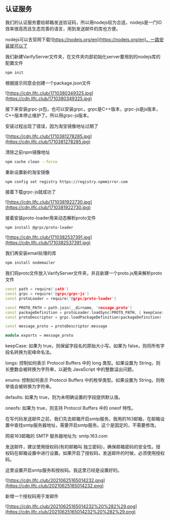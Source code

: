 ## 认证服务
我们的认证服务要给邮箱发送验证码，所以用nodejs较为合适，nodejs是一门IO效率很高而且生态完善的语言，用到发送邮件的库也方便。

nodejs可以去官网下载![https://nodejs.org/en](https://nodejs.org/en)，一路安装就可以了

我们新建VarifyServer文件夹，在文件夹内部初始化server要用到的nodejs库的配置文件

``` bash
npm init
```
根据提示同意会创建一个package.json文件

![https://cdn.llfc.club/1710380349325.jpg](https://cdn.llfc.club/1710380349325.jpg)

接下来安装grpc-js包，也可以安装grpc，grpc是C++版本，grpc-js是js版本，C++版本停止维护了。所以用grpc-js版本。

安装过程出现了错误，因为淘宝镜像地址过期了

![https://cdn.llfc.club/1710381278285.jpg](https://cdn.llfc.club/1710381278285.jpg)

清除之前npm镜像地址

``` bash
npm cache clean --force
```

重新设置新的淘宝镜像

``` bash
npm config set registry https://registry.npmmirror.com
```

接着下载grpc-js就成功了

![https://cdn.llfc.club/1710381922730.jpg](https://cdn.llfc.club/1710381922730.jpg)

接着安装proto-loader用来动态解析proto文件

``` bash
npm install @grpc/proto-loader
```

![https://cdn.llfc.club/1710382537391.jpg](https://cdn.llfc.club/1710382537391.jpg)

我们再安装email处理的库

``` cpp
npm install nodemailer
```

我们将proto文件放入VarifyServer文件夹，并且新建一个proto.js用来解析proto文件

``` cpp
const path = require('path')
const grpc = require('@grpc/grpc-js')
const protoLoader = require('@grpc/proto-loader')

const PROTO_PATH = path.join(__dirname, 'message.proto')
const packageDefinition = protoLoader.loadSync(PROTO_PATH, { keepCase: true, longs: String, enums: String, defaults: true, oneofs: true })
const protoDescriptor = grpc.loadPackageDefinition(packageDefinition)

const message_proto = protoDescriptor.message

module.exports = message_proto
```

keepCase: 如果为 true，则保留字段名的原始大小写。如果为 false，则将所有字段名转换为驼峰命名法。

longs: 控制如何表示 Protocol Buffers 中的 long 类型。如果设置为 String，则长整数会被转换为字符串，以避免 JavaScript 中的整数溢出问题。

enums: 控制如何表示 Protocol Buffers 中的枚举类型。如果设置为 String，则枚举值会被转换为字符串。

defaults: 如果为 true，则为未明确设置的字段提供默认值。

oneofs: 如果为 true，则支持 Protocol Buffers 中的 oneof 特性。

在写代码发送邮件之前，我们先去邮箱开启smtp服务。我用的163邮箱，在邮箱设置中查找smtp服务器地址，需要开启smtp服务。这个是固定的，不需要修改。

网易163邮箱的 SMTP 服务器地址为: smtp.163.com

发送邮件，建议使用授权码(有的邮箱叫 独立密码)，确保邮箱密码的安全性。授权码在邮箱设置中进行设置。如果开启了授权码，发送邮件的时候，必须使用授权码。

这里设置开启smtp服务和授权码。我这里已经是设置好的。

![https://cdn.llfc.club/20210625165014232.png](https://cdn.llfc.club/20210625165014232.png)

新增一个授权码用于发邮件

![https://cdn.llfc.club/20210625165014232%20%282%29.png](https://cdn.llfc.club/20210625165014232%20%282%29.png)

